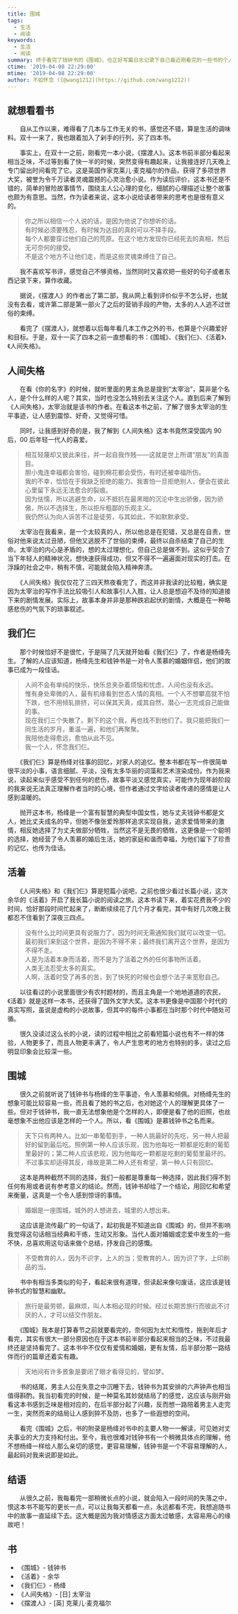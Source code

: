 ```yaml
---
title: 围城
tags:
  - 生活
  - 阅读
keywords:
  - 生活
  - 阅读
summary: 终于看完了钱钟书的《围城》，也正好写篇日志记录下自己最近刚看完的一些书的个人感受。
ctime: '2019-04-08 22:29:00'
mtime: '2019-04-08 22:29:00'
author: 不如怀念 ([@wang1212](https://github.com/wang1212))
---
```


## 就想看看书

　　自从工作以来，难得看了几本与工作无关的书，感觉还不错，算是生活的调味料。双十一来了，我也跟着加入了剁手的行列，买了四本书。

　　事实上，在双十一之前，刚看完一本小说，《摆渡人》。这本书前半部分看起来相当乏味，不过等到看了快一半的时候，突然变得有趣起来，让我接连好几天晚上专门留出时间看完了它。这是英国作家克莱儿·麦克福尔的作品，获得了多项世界大奖，被誉为令千万读者灵魂震撼的心灵治愈小说。作为读后评价，这本书还是不错的，简单的冒险故事情节，围绕主人公心理的变化，细腻的心理描述让整个故事也颇为有意思。当然，作为读者来说，这本小说给读者带来的思考也是很有意义的。

> 你之所以相信一个人说的话，是因为他说了你想听的话。 <br />
> 有时候必须要残忍，有时候为达目的真的可以不择手段。 <br />
> 每个人都要穿过他们自己的荒原。在这个地方发现你已经死去的真相，然后无可奈何的接受。 <br />
> 不是这个地方不让他们走，而是这些灵魂束缚住了自己。

　　我不喜欢写书评，感觉自己不够资格，当然同时又喜欢把一些好的句子或者东西记录下来，算作收藏。

　　据说，《摆渡人》的作者出了第二部，我从网上看到评价似乎不怎么好，也就没有去看，或许第二部是第一部火了之后的营销手段的产物，太多的人人逃不过世俗的束缚。

　　看完了《摆渡人》，就想着以后每年看几本工作之外的书，也算是个兴趣爱好和目标。于是，双十一买了四本之前一直想看的书：《围城》、《我们仨》、《活着》、《人间失格》。

## 人间失格

　　在看《你的名字》的时候，就听里面的男主角总是提到“太宰治”，莫非是个名人，是个什么样的人呢？其实，当时也没怎么特别去关注这个人。直到后来了解到《人间失格》，太宰治就是该书的作者。在看这本书之前，了解了很多太宰治的生平事迹，让人感到震惊、好奇，又觉得可惜。

　　同时，让我感到好奇的是，我了解到《人间失格》这本书竟然深受国内 90 后，00 后年轻一代人的喜爱。

> 相互轻蔑却又彼此来往，并一起自我作贱——这就是世上所谓“朋友”的真面目。 <br />
> 胆小鬼连幸福都会害怕，碰到棉花都会受伤，有时还被幸福所伤。 <br />
> 我的不幸，恰恰在于我缺乏拒绝的能力。我害怕一旦拒绝别人，便会在彼此心里留下永远无法愈合的裂痕。 <br />
> 因为怯懦，所以逃避生命，以不抵抗在最黑暗的沉沦中生出骄傲，因为骄傲，所以不选择生，所以拒斥粗鄙的乐观主义。 <br />
> 我仍然认为向人诉苦不过是徒劳，与其如此，不如默默承受。

　　太宰治在我看来，是一个太较真的人，所以他总是在犯错，又总是在自责，世俗对他来说太过丑陋，但他又逃脱不了世俗的束缚，最终以自杀结束了自己的生命。太宰治的内心是矛盾的，想的太过理想化，但自己总是做不到。这似乎契合了当下年轻人的精神状况，想快速获得成功，但又不得不一遍遍面对现实的打击。在浮躁的社会之中，稍有不慎，可能就会陷入精神奔溃。

　　《人间失格》我仅仅花了三四天熬夜看完了，而这并非我读的比较粗，确实是因为太宰治的写作手法比较吸引人和故事引人入胜，让人总是想迫不及待的知道接下来的剧情发展。实际上，故事本身并非是那种跌宕起伏的剧情，大概是在一种略感悲伤的气氛下的琐事叙述。

## 我们仨

　　那个时候恰好不是很忙，于是隔了几天就开始看《我们仨》了，作者是杨绛先生。了解的人应该知道，杨绛先生和钱钟书是一对令人羡慕的婚姻伴侣，他们的故事已成为一段佳话。

> 人间不会有单纯的快乐，快乐总夹杂着烦恼和忧虑，人间也没有永远。 <br />
> 惟有身处卑微的人，最有机缘看到世态人情的真相。一个人不想攀高就不怕下跌，也不用倾轧排挤，可以保其天真，成其自然，潜心一志完成自己能做的事。 <br />
> 现在我们三个失散了。剩下的这个我，再也找不到他们了。我只能把我们一同生活的岁月，重温一遍，和他们再聚聚。 <br />
> 我陪他走得愈远，愈怕从此不见。 <br />
> 我一个人，怀念我们仨。

　　《我们仨》算是杨绛对往事的回忆，对家人的追忆。整本书都在写一件很简单很平淡的小事，语言细腻、平淡，没有太多华丽的词藻和艺术渲染成份。作为我来说，读起来似乎感受不到任何的悲伤，故事平淡又感觉真实，可能作为现年龄阶段的我来说无法真正理解作者当时的心境，但作者通过文字给读者传递的感情是让人感到温暖的。

　　抛开这本书，杨绛是一个富有智慧的典型中国女性，她与丈夫钱钟书都是文人，她比丈夫成名的早，但她不像张爱玲那样追求实现自我，追求爱情带来的激情，相反她选择了为丈夫做部分牺牲，当然这不是无畏的牺牲，这更像是一个聪明的选择，她经营了令人羡慕的婚后生活，她的家庭和谐而幸福，为他们留下了珍贵的记忆，也传为佳话。

## 活着

　　《人间失格》和《我们仨》算是短篇小说吧，之前也很少看过长篇小说，这次余华的《活着》开启了我长篇小说的阅读之旅。这本书读下来，着实花费我不少的时间，恰好那段时间忙起来了，断断续续花了几个月才看完，其中有好几次晚上我都忍不住看到了深夜三四点。

> 没有什么比时间更具有说服力了，因为时间无需通知我们就可以改变一切。 <br />
> 最初我们来到这个世界，是因为不得不来；最终我们离开这个世界，是因为不得不走。 <br />
> 人是为活着本身而活着，而不是为了活着之外的任何事物所活着。 <br />
> 人类无法忍受太多的真实。 <br />
> 人啊，活着时受了再多的苦，到了快死的时候也会想个法子来宽慰自己。

　　以往看过的小说里面很少有农村题材的，而且主角是一个地地道道的农民，《活着》就是这样一本书，还获得了国外文学大奖。这本书更像是中国那个时代的真实写照，虽说是虚构的小说故事，但其中的每件小事都在当时那个时代中随处可循。

　　很久没读过这么长的小说，读的过程中相比之前看短篇小说也有不一样的体验，人物更多了，而且人物更丰满了，令人产生思考的地方也特别的多，读过之后明显印象会比较深一些。

## 围城

　　很久之前就听说了钱钟书与杨绛的生平事迹，令人羡慕和倾佩。对杨绛先生的想象可能比较容易一些，而且看了她的书之后，也对她这个人的理解更具体了一些。但对于钱钟书，我一直无法想象他是个怎样的人，即便是看了他的旧照，也丝毫想象不出他应该是怎样的一个人。所以，看《围城》是慕钱钟书之名而来。

> 天下只有两种人。比如一串葡萄到手，一种人挑最好的先吃，另一种人把最好的留到最后吃。照例第一种人应该乐观，因为他每吃一颗都是吃剩的葡萄里最好的；第二种人应该悲观，因为他每吃一颗都是吃剩的葡萄里最坏的。不过事实却适得其反，缘故是第二种人还有希望，第一种人只有回忆。

　　这本是两种截然不同的选择，我们一般都是尊重每一种选择，因此我们得不到任何有用或者说有参考意义的结论。然而，钱钟书却给了一个结论，用回忆和希望来衡量，这真是一个令人感到惊讶的事情。

> 婚姻是一座围城，城外的人想进去，城里的人想出来。

　　这应该是流传最广的一句话了，起初我是不知道出自《围城》的，但并不影响我觉得这句话相当经典和干练，生动又形象。当代人面对婚姻或恋爱中发生的一些不快，总喜欢用这句话来做个总结，抒发自己的感慨。

> 不受教育的人，因为不识字，上人的当；受教育的人，因为识了字，上印刷品的当。

　　书中有相当多类似的句子，看起来很有道理，但读起来像句废话，这应该是钱钟书式的智慧和幽默。

> 旅行是最劳顿，最麻烦，叫人本相必现的时候。经过长期苦旅行而彼此不讨厌的人，才可以结交作朋友。

　　《围城》我本是打算春节之前就要看完的，奈何因为太忙和惰性，拖到年后才看完，其实有很大一部分原因也在于这本书前半部分看起来相当的乏味，不过我最终还是坚持看完了。这本书中不仅仅有爱情和婚姻，更有友情，后半部分那一路结伴而行的篇章还着实有趣。

> 天地间有许多景象是要闭了眼才看得见的，譬如梦。

　　书的结尾，男主人公在失意之中沉睡下去，钱钟书为其安排的六声钟声也相当值得斟酌。我当初看完的时候，是一种莫名其妙就结局了的感觉，这应该与刚开始看这本书感到乏味是相对应的，在后半部分起了兴趣，反而想一路陪着男主人走完一生，突然而来的结局让人感到猝不及防，也多了一些遐想的空间。

　　看完《围城》之后，书的附录是杨绛对书中的主要人物一一解读，可见她对丈夫事业的大力支持和付出。至今，我也很难对钱钟书有一个稍微具体点的理解，他不想杨绛一样给人那么亲切的感觉，更容易理解，钱钟书是一个不容易理解的人，最起码对我来说即是如此。

## 结语

　　从很久之前，我每看完一部稍微长点的小说，就会陷入一段时间的失落之中，恨这本书不能写的更长一点，可以让我每天都看一点，永远都看不完，我想追随书中的故事一直延续下去。这大概是因为我对情感这方面太过敏感，太容易用心的缘故吧！

## 书

- 《围城》- 钱钟书
- 《活着》- 余华
- 《我们仨》- 杨绛
- 《人间失格》- [日] 太宰治
- 《摆渡人》- [英] 克莱儿·麦克福尔